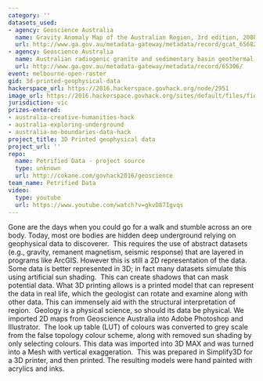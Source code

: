 ```yaml
---
category: ''
datasets_used:
- agency: Geoscience Australia
  name: Gravity Anomaly Map of the Australian Region, 3rd edition, 2008
  url: http://www.ga.gov.au/metadata-gateway/metadata/record/gcat_65682
- agency: Geoscience Australia
  name: Australian radiogenic granite and sedimentary basin geothermal hot rock potential map
  url: http://www.ga.gov.au/metadata-gateway/metadata/record/65306/
event: melbourne-open-raster
gid: 3d-printed-geophysical-data
hackerspace_url: https://2016.hackerspace.govhack.org/node/2951
image_url: https://2016.hackerspace.govhack.org/sites/default/files/field/image/geothermal_photo.jpg
jurisdiction: vic
prizes-entered:
- australia-creative-humanities-hack
- australia-exploring-underground
- australia-no-boundaries-data-hack
project_title: 3D Printed geophysical data
project_url: ''
repo:
  name: Petrified Data - project source
  type: unknown
  url: http://cokane.com/govhack2016/geoscience
team_name: Petrified Data
video:
  type: youtube
  url: https://www.youtube.com/watch?v=gkvD87Igvqs
---
```


Gone are the days when you could go for a walk and stumble across an ore body. Today, most ore bodies are hidden deep underground relying on geophysical data to discoverer.  This requires the use of abstract datasets (e.g., gravity, remanent magnetism, seismic response) that are layered in programs like ArcGIS. However this is still a 2D representation of the data.  Some data is better represented in 3D; in fact many datasets simulate this using artificial sun shading.  This can create shadows that can mask potential data. What 3D printing allows is a printed model that can represent the data in real life, which the geologist can rotate and examine along with other data. This can immensely aid with the structural interpretation of region.  Geology is a physical science, so should its data be physical.
We imported 2D maps from Geoscience Australia into Adobe Photoshop and Illustrator.  The look up table (LUT) of colours was converted to grey scale from the false topology colour scheme, along with removed sun shading by only selecting colours. This data was imported into 3D MAX and was turned into a Mesh with vertical exaggeration.  This was prepared in Simplify3D for a 3D printer, and then printed. The resulting models were hand painted with acrylics and inks.
